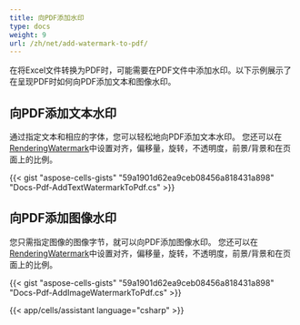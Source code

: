 ```yaml
---
title: 向PDF添加水印
type: docs
weight: 9
url: /zh/net/add-watermark-to-pdf/
---
```


在将Excel文件转换为PDF时，可能需要在PDF文件中添加水印。以下示例展示了在呈现PDF时如何向PDF添加文本和图像水印。

## **向PDF添加文本水印**

通过指定文本和相应的字体，您可以轻松地向PDF添加文本水印。 您还可以在[RenderingWatermark](https://reference.aspose.com/cells/net/aspose.cells.rendering/renderingwatermark/)中设置对齐，偏移量，旋转，不透明度，前景/背景和在页面上的比例。

{{< gist "aspose-cells-gists" "59a1901d62ea9ceb08456a818431a898" "Docs-Pdf-AddTextWatermarkToPdf.cs" >}}

## **向PDF添加图像水印**

您只需指定图像的图像字节，就可以向PDF添加图像水印。 您还可以在[RenderingWatermark](https://reference.aspose.com/cells/net/aspose.cells.rendering/renderingwatermark/)中设置对齐，偏移量，旋转，不透明度，前景/背景和在页面上的比例。

{{< gist "aspose-cells-gists" "59a1901d62ea9ceb08456a818431a898" "Docs-Pdf-AddImageWatermarkToPdf.cs" >}}

{{< app/cells/assistant language="csharp" >}}
